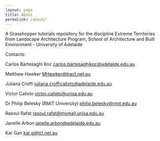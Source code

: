 ```yaml
---
layout: page
title: About
permalink: /about/
---
```


A Grasshopper tutorials repository for the discipline Extreme Territories from Landscape Architecture Program, School of Architecture and Built Environment - University of Adelaide

Contacts:

Carlos Bartesaghi Koc
carlos.bartesaghikoc@adelaide.edu.au 

Matthew Hawker
MHawker@tract.net.au

Juliana Croffi
juliana.crofficalixto@adelaide.edu.au

Victor Calixto
victor.calixto@unisa.edu.au

Dr Philip Belesky (RMIT University)
philip.belesky@rmit.edu.au

Rasoul Rafat
rasoul.rafat@mymail.unisa.edu.au

Janelle Arbon
janelle.arbon@adelaide.edu.au

Kar Gan
kar.g@tcl.net.au


